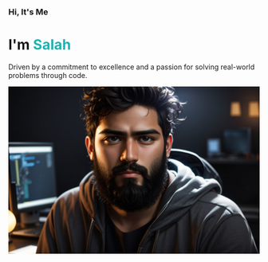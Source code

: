 <div class="detail">
    <h3>Hi, It's Me</h3>
    <h1>I'm <span style="color:#1bb4b4;">Salah</span></h1>
    <p>Driven by a commitment to excellence and a passion for solving real-world problems through code.
                </p>
<div class="social">
    <a href="https://youtube.com/@TheKaleidoscope3301?feature=shared"><i class='bx bxl-youtube'></i></a>
    <a href="https://instagram.com/salah_eddine_berret?igshid=YTQwZjQ0NmI0OA=="><i class='bx bxl-instagram'></i></a>
    <a href="https://twitter.com/SALAHEDDIN38731"><i class='bx bxl-twitter'></i></a>
    <a href="https://wa.me/+212705163569"><i class='bx bxl-whatsapp'></i></a>
</div>
</div>
<div class="img-sec">
<div class="images">
<img src="im1.jpg" alt="" class="img-w">
</div>
</div>
